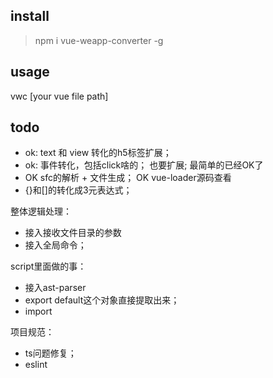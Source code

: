 ## install

> npm i vue-weapp-converter -g

## usage

vwc [your vue file path]

## todo

- ok: text 和 view 转化的h5标签扩展；
- ok: 事件转化，包括click啥的； 也要扩展; 最简单的已经OK了
- OK sfc的解析 + 文件生成；
  OK vue-loader源码查看
- {}和[]的转化成3元表达式；

整体逻辑处理：
- 接入接收文件目录的参数
- 接入全局命令；

script里面做的事：
- 接入ast-parser
- export default这个对象直接提取出来；
- import 

项目规范：
- ts问题修复；
- eslint
